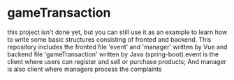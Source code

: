 # gameTransaction
this project isn't done yet, but you can still use it as an example to learn how to write some basic structures consisting of fronted and backend. This repository includes the fronted file 'event' and 'manager' written by Vue and backend file 'gameTransaction' written by Java (spring-boot).event is the client where users can register and sell or purchase products; And manager is also client where managers process the complaints
